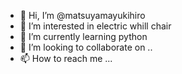 - 👋 Hi, I’m @matsuyamayukihiro
- 👀 I’m interested in electric whill chair
- 🌱 I’m currently learning python
- 💞️ I’m looking to collaborate on ..
- 📫 How to reach me ...

<!---
matsuyamayukihiro/matsuyamayukihiro is a ✨ special ✨ repository because its `README.md` (this file) appears on your GitHub profile.
You can click the Preview link to take a look at your changes.
--->

